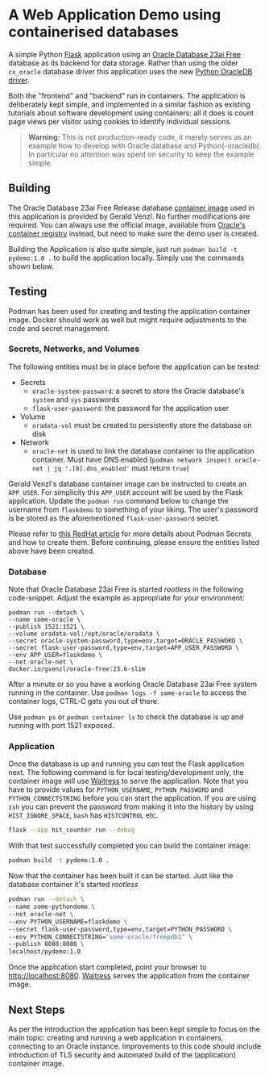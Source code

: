 # A Web Application Demo using containerised databases

A simple Python [Flask](https://palletsprojects.com/p/flask/) application using an [Oracle Database 23ai Free](https://www.oracle.com/database/free/) database as its backend for data storage. Rather than using the older `cx_oracle` database driver this application uses the new [Python OracleDB driver](https://oracle.github.io/python-oracledb/).

Both the "frontend" and "backend" run in containers. The application is deliberately kept simple, and implemented in a similar fashion as existing tutorials about software development using containers: all it does is count page views per visitor using cookies to identify individual sessions.

> **Warning:** This is not production-ready code, it merely serves as an example how to develop with Oracle database and Python(-oracledb). In particular no attention was spent on security to keep the example simple.

## Building

The Oracle Database 23ai Free Release database [container image](https://hub.docker.com/r/gvenzl/oracle-free) used in this application is provided by Gerald Venzl. No further modifications are required. You can always use the official image, available from [Oracle's container registry](https://container-registry.oracle.com/ords/ocr/ba/database/free) instead, but need to make sure the demo user is created.

Building the Application is also quite simple, just run `podman build -t pydemo:1.0 .` to build the application locally. Simply use the commands shown below.

## Testing

Podman has been used for creating and testing the application container image. Docker should work as well but might require adjustments to the code and secret management.

### Secrets, Networks, and Volumes

The following entities must be in place before the application can be tested:

- Secrets
  - `oracle-system-password`: a secret to store the Oracle database's `system` and `sys` passwords
  - `flask-user-password`: the password for the application user
- Volume
  - `oradata-vol` must be created to persistently store the database on disk
- Network
  - `oracle-net` is used to link the database container to the application container. Must have DNS enabled (`podman network inspect oracle-net | jq '.[0].dns_enabled'` must return `true`)

Gerald Venzl's database container image can be instructed to create an `APP_USER`. For simplicity this `APP_USER` account will be used by the Flask application. Update the `podman run` command below to change the username from `flaskdemo` to something of your liking. The user's password is be stored as the aforementioned `flask-user-password` secret.

Please refer to [this RedHat article](https://www.redhat.com/sysadmin/new-podman-secrets-command) for more details about Podman Secrets and how to create them. Before continuing, please ensure the entities listed above have been created.

### Database

Note that Oracle Database 23ai Free is started _rootless_ in the following code-snippet. Adjust the example as appropriate for your environment:

```shell
podman run --detach \
--name some-oracle \
--publish 1521:1521 \
--volume oradata-vol:/opt/oracle/oradata \
--secret oracle-system-password,type=env,target=ORACLE_PASSWORD \
--secret flask-user-password,type=env,target=APP_USER_PASSWORD \
--env APP_USER=flaskdemo \
--net oracle-net \
docker.io/gvenzl/oracle-free:23.6-slim
```

After a minute or so you have a working Oracle Database 23ai Free system running in the container. Use `podman logs -f some-oracle` to access the container logs, CTRL-C gets you out of there.

Use `podman ps` or `podman container ls` to check the database is up and running with port 1521 exposed.

### Application

Once the database is up and running you can test the Flask application next. The following command is for local testing/development only, the container image will use [Waitress](https://flask.palletsprojects.com/en/stable/deploying/waitress/) to serve the application. Note that you have to provide values for `PYTHON_USERNAME`, `PYTHON_PASSWORD` and `PYTHON_CONNECTSTRING` before you can start the application. If you are using `zsh` you can prevent the password from making it into the history by using `HIST_IGNORE_SPACE`, `bash` has `HISTCONTROL` etc. 

```sh
flask --app hit_counter run --debug
```

With that test successfully completed you can build the container image:

```bash
podman build -t pydemo:1.0 .
```

Now that the container has been built it can be started. Just like the database container it's started _rootless_

```bash
podman run --detach \
--name some-pythondemo \
--net oracle-net \
--env PYTHON_USERNAME=flaskdemo \
--secret flask-user-password,type=env,target=PYTHON_PASSWORD \
--env PYTHON_CONNECTSTRING="some-oracle/freepdb1" \
--publish 8080:8080 \
localhost/pydemo:1.0
```

Once the application start completed, point your browser to [http://localhost:8080](http://localhost:8080). [Waitress](https://flask.palletsprojects.com/en/stable/deploying/waitress/) serves the application from the container image.

## Next Steps

As per the introduction the application has been kept simple to focus on the main topic: creating and running a web application in containers, connecting to an Oracle instance. Improvements to this code should include introduction of TLS security and automated build of the (application) container image.
